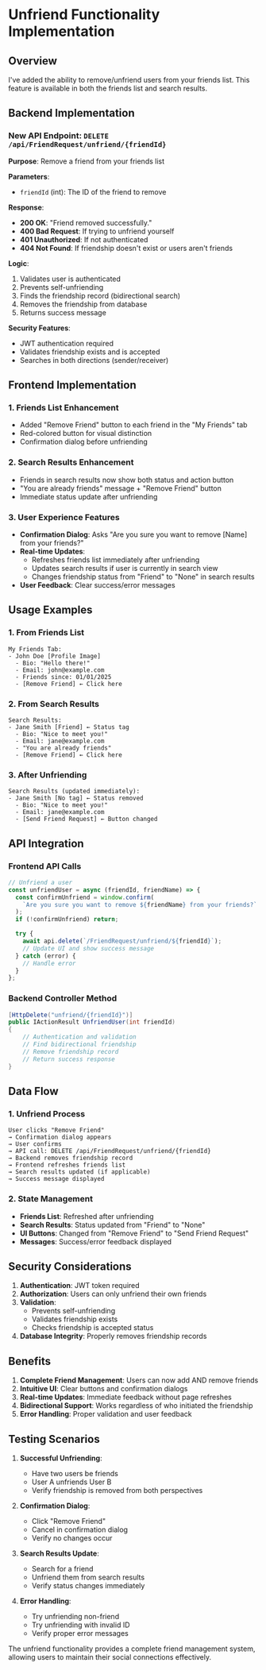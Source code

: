 # Unfriend Functionality Implementation

## Overview

I've added the ability to remove/unfriend users from your friends list. This feature is available in both the friends list and search results.

## Backend Implementation

### New API Endpoint: `DELETE /api/FriendRequest/unfriend/{friendId}`

**Purpose**: Remove a friend from your friends list

**Parameters**:

- `friendId` (int): The ID of the friend to remove

**Response**:

- **200 OK**: "Friend removed successfully."
- **400 Bad Request**: If trying to unfriend yourself
- **401 Unauthorized**: If not authenticated
- **404 Not Found**: If friendship doesn't exist or users aren't friends

**Logic**:

1. Validates user is authenticated
2. Prevents self-unfriending
3. Finds the friendship record (bidirectional search)
4. Removes the friendship from database
5. Returns success message

**Security Features**:

- JWT authentication required
- Validates friendship exists and is accepted
- Searches in both directions (sender/receiver)

## Frontend Implementation

### 1. Friends List Enhancement

- Added "Remove Friend" button to each friend in the "My Friends" tab
- Red-colored button for visual distinction
- Confirmation dialog before unfriending

### 2. Search Results Enhancement

- Friends in search results now show both status and action button
- "You are already friends" message + "Remove Friend" button
- Immediate status update after unfriending

### 3. User Experience Features

- **Confirmation Dialog**: Asks "Are you sure you want to remove [Name] from your friends?"
- **Real-time Updates**:
  - Refreshes friends list immediately after unfriending
  - Updates search results if user is currently in search view
  - Changes friendship status from "Friend" to "None" in search results
- **User Feedback**: Clear success/error messages

## Usage Examples

### 1. From Friends List

```
My Friends Tab:
- John Doe [Profile Image]
  - Bio: "Hello there!"
  - Email: john@example.com
  - Friends since: 01/01/2025
  - [Remove Friend] ← Click here
```

### 2. From Search Results

```
Search Results:
- Jane Smith [Friend] ← Status tag
  - Bio: "Nice to meet you!"
  - Email: jane@example.com
  - "You are already friends"
  - [Remove Friend] ← Click here
```

### 3. After Unfriending

```
Search Results (updated immediately):
- Jane Smith [No tag] ← Status removed
  - Bio: "Nice to meet you!"
  - Email: jane@example.com
  - [Send Friend Request] ← Button changed
```

## API Integration

### Frontend API Calls

```javascript
// Unfriend a user
const unfriendUser = async (friendId, friendName) => {
  const confirmUnfriend = window.confirm(
    `Are you sure you want to remove ${friendName} from your friends?`
  );
  if (!confirmUnfriend) return;

  try {
    await api.delete(`/FriendRequest/unfriend/${friendId}`);
    // Update UI and show success message
  } catch (error) {
    // Handle error
  }
};
```

### Backend Controller Method

```csharp
[HttpDelete("unfriend/{friendId}")]
public IActionResult UnfriendUser(int friendId)
{
    // Authentication and validation
    // Find bidirectional friendship
    // Remove friendship record
    // Return success response
}
```

## Data Flow

### 1. Unfriend Process

```
User clicks "Remove Friend"
→ Confirmation dialog appears
→ User confirms
→ API call: DELETE /api/FriendRequest/unfriend/{friendId}
→ Backend removes friendship record
→ Frontend refreshes friends list
→ Search results updated (if applicable)
→ Success message displayed
```

### 2. State Management

- **Friends List**: Refreshed after unfriending
- **Search Results**: Status updated from "Friend" to "None"
- **UI Buttons**: Changed from "Remove Friend" to "Send Friend Request"
- **Messages**: Success/error feedback displayed

## Security Considerations

1. **Authentication**: JWT token required
2. **Authorization**: Users can only unfriend their own friends
3. **Validation**:
   - Prevents self-unfriending
   - Validates friendship exists
   - Checks friendship is accepted status
4. **Database Integrity**: Properly removes friendship records

## Benefits

1. **Complete Friend Management**: Users can now add AND remove friends
2. **Intuitive UI**: Clear buttons and confirmation dialogs
3. **Real-time Updates**: Immediate feedback without page refreshes
4. **Bidirectional Support**: Works regardless of who initiated the friendship
5. **Error Handling**: Proper validation and user feedback

## Testing Scenarios

1. **Successful Unfriending**:

   - Have two users be friends
   - User A unfriends User B
   - Verify friendship is removed from both perspectives

2. **Confirmation Dialog**:

   - Click "Remove Friend"
   - Cancel in confirmation dialog
   - Verify no changes occur

3. **Search Results Update**:

   - Search for a friend
   - Unfriend them from search results
   - Verify status changes immediately

4. **Error Handling**:
   - Try unfriending non-friend
   - Try unfriending with invalid ID
   - Verify proper error messages

The unfriend functionality provides a complete friend management system, allowing users to maintain their social connections effectively.

